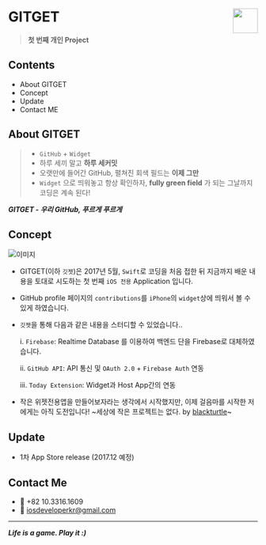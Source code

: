 # GITGET <img src = "https://github.com/fimuxd/WidgetGithub/blob/master/WidgetGithub/Assets.xcassets/AppIcon.appiconset/Icon-83.5@2x.png?raw=true" width = 50 align = right>

> **첫 번째 개인 Project**

## Contents
* About GITGET
* Concept
* Update
* Contact ME

## About GITGET
> - `GitHub` + `Widget`
> - 하루 세끼 말고 **하루 세커밋**
> - 오랫만에 들어간 GitHub, 펼쳐진 회색 필드는 **이제 그만**
> - `Widget` 으로 띄워놓고 항상 확인하자, **fully green field** 가 되는 그날까지 코딩은 계속 된다!

***GITGET - 우리 GitHub, 푸르게 푸르게***

## Concept

![이미지](https://github.com/fimuxd/GITGET/blob/master/Reference/simulator_20171123.png?raw=true)

- GITGET(이하 `깃젯`)은 2017년 5월, `Swift`로 코딩을 처음 접한 뒤 지금까지 배운 내용을 토대로 시도하는 첫 번째 `iOS 전용` Application 입니다.
- GitHub profile 페이지의 `contributions`를 `iPhone`의 `widget`상에 띄워서 볼 수 있게 하였습니다.
- `깃젯`을 통해 다음과 같은 내용을 스터디할 수 있었습니다..

	i. `Firebase`: Realtime Database 를 이용하여 백엔드 단을 Firebase로 대체하였습니다.
	
	ii. `GitHub API`: API 통신 및 `OAuth 2.0` +  `Firebase Auth` 연동
	
	iii. `Today Extension`: Widget과 Host App간의 연동
- 작은 위젯전용앱을 만들어보자라는 생각에서 시작했지만, 이제 걸음마를 시작한 저에게는 아직 도전입니다! ~세상에 작은 프로젝트는 없다. by [blackturtle](https://github.com/blackturtle2)~

## Update
- 1차 App Store release (2017.12 예정)

## Contact Me
- 📱 +82 10.3316.1609
- 📧 iosdeveloperkr@gmail.com

***
***Life is a game. Play it :)***

